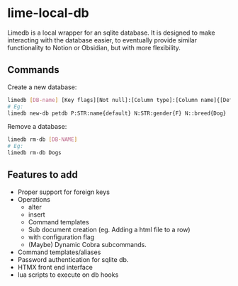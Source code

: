 # lime-local-db

Limedb is a local wrapper for an sqlite database. It is designed to make interacting
with the database easier, to eventually provide similar functionality to Notion or Obsidian,
but with more flexibility.


## Commands


Create a new database:
```sh
limedb [DB-name] [Key flags][Not null]:[Column type]:[Column name]{[Default value]}
# Eg:
limedb new-db petdb P:STR:name{default} N:STR:gender{F} N::breed{Dog}
```

Remove a database:
```sh
limedb rm-db [DB-NAME]
# Eg:
limedb rm-db Dogs
```


## Features to add
- Proper support for foreign keys
- Operations
    - alter
    - insert
    - Command templates
    - Sub document creation (eg. Adding a html file to a row)
    - with configuration flag
    - (Maybe) Dynamic Cobra subcommands.
- Command templates/aliases
- Password authentication for sqlite db.
- HTMX front end interface
- lua scripts to execute on db hooks
